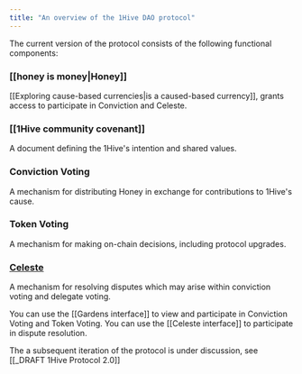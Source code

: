 ```yaml
---
title: "An overview of the 1Hive DAO protocol"
---
```


The current version of the protocol consists of the following functional components:

### [[honey is money|Honey]]
[[Exploring cause-based currencies|is a caused-based currency]], grants access to participate in Conviction and Celeste. 

### [[1Hive community covenant]] 
A document defining the 1Hive's intention and shared values.

### Conviction Voting 
A mechanism for distributing Honey in exchange for contributions to 1Hive's cause. 

### Token Voting
A mechanism for making on-chain decisions, including protocol upgrades. 

### [Celeste](https://1hive.gitbook.io/celeste/)
A mechanism for resolving disputes which may arise within conviction voting and delegate voting. 

You can use the [[Gardens interface]] to view and participate in Conviction Voting and Token Voting. You can use the [[Celeste interface]] to participate in dispute resolution. 

The a subsequent iteration of the protocol is under discussion, see [[_DRAFT 1Hive Protocol 2.0]]